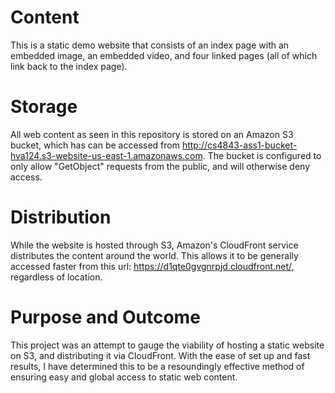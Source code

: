 # Content

This is a static demo website that consists of an index page with an embedded image, an embedded video, and four linked pages (all of which link back to the index page).

# Storage

All web content as seen in this repository is stored on an Amazon S3 bucket, which has can be accessed from http://cs4843-ass1-bucket-hva124.s3-website-us-east-1.amazonaws.com. The bucket is configured to only allow "GetObject" requests from the public, and will otherwise deny access.

# Distribution

While the website is hosted through S3, Amazon's CloudFront service distributes the content around the world. This allows it to be generally accessed faster from this url: https://d1qte0gvgnrpjd.cloudfront.net/, regardless of location.

# Purpose and Outcome

This project was an attempt to gauge the viability of hosting a static website on S3, and distributing it via CloudFront. With the ease of set up and fast results, I have determined this to be a resoundingly effective method of ensuring easy and global access to static web content.

